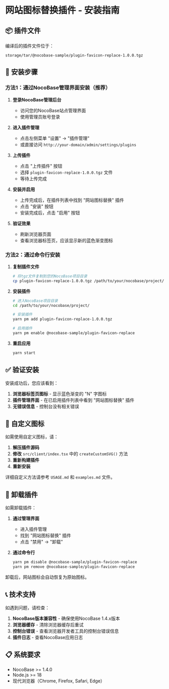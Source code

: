 # 网站图标替换插件 - 安装指南

## 📦 插件文件

编译后的插件文件位于：
```
storage/tar/@nocobase-sample/plugin-favicon-replace-1.0.0.tgz
```

## 🚀 安装步骤

### 方法1：通过NocoBase管理界面安装（推荐）

1. **登录NocoBase管理后台**
   - 访问您的NocoBase站点管理界面
   - 使用管理员账号登录

2. **进入插件管理**
   - 点击左侧菜单 "设置" → "插件管理"
   - 或直接访问 `http://your-domain/admin/settings/plugins`

3. **上传插件**
   - 点击 "上传插件" 按钮
   - 选择 `plugin-favicon-replace-1.0.0.tgz` 文件
   - 等待上传完成

4. **安装并启用**
   - 上传完成后，在插件列表中找到 "网站图标替换" 插件
   - 点击 "安装" 按钮
   - 安装完成后，点击 "启用" 按钮

5. **验证效果**
   - 刷新浏览器页面
   - 查看浏览器标签页，应该显示新的蓝色渐变图标

### 方法2：通过命令行安装

1. **复制插件文件**
   ```bash
   # 将tgz文件复制到您的NocoBase项目目录
   cp plugin-favicon-replace-1.0.0.tgz /path/to/your/nocobase/project/
   ```

2. **安装插件**
   ```bash
   # 进入NocoBase项目目录
   cd /path/to/your/nocobase/project/
   
   # 安装插件
   yarn pm add plugin-favicon-replace-1.0.0.tgz
   
   # 启用插件
   yarn pm enable @nocobase-sample/plugin-favicon-replace
   ```

3. **重启应用**
   ```bash
   yarn start
   ```

## ✅ 验证安装

安装成功后，您应该看到：

1. **浏览器标签页图标** - 显示蓝色渐变的 "N" 字图标
2. **插件管理界面** - 在已启用插件列表中看到 "网站图标替换" 插件
3. **无错误信息** - 控制台没有相关错误

## 🎨 自定义图标

如需使用自定义图标，请：

1. **解压插件源码**
2. **修改** `src/client/index.tsx` 中的 `createCustomSVG()` 方法
3. **重新构建插件**
4. **重新安装**

详细自定义方法请参考 `USAGE.md` 和 `examples.md` 文件。

## 🔧 卸载插件

如需卸载插件：

1. **通过管理界面**
   - 进入插件管理
   - 找到 "网站图标替换" 插件
   - 点击 "禁用" → "卸载"

2. **通过命令行**
   ```bash
   yarn pm disable @nocobase-sample/plugin-favicon-replace
   yarn pm remove @nocobase-sample/plugin-favicon-replace
   ```

卸载后，网站图标会自动恢复为原始图标。

## 📞 技术支持

如遇到问题，请检查：

1. **NocoBase版本兼容性** - 确保使用NocoBase 1.4.x版本
2. **浏览器缓存** - 清除浏览器缓存后重试
3. **控制台错误** - 查看浏览器开发者工具的控制台错误信息
4. **插件日志** - 查看NocoBase应用日志

## 📋 系统要求

- NocoBase >= 1.4.0
- Node.js >= 18
- 现代浏览器（Chrome, Firefox, Safari, Edge）
